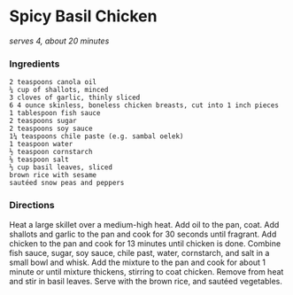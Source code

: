 Spicy Basil Chicken
===================
_serves 4, about 20 minutes_

### Ingredients

    2 teaspoons canola oil
    ¼ cup of shallots, minced
    3 cloves of garlic, thinly sliced
    6 4 ounce skinless, boneless chicken breasts, cut into 1 inch pieces
    1 tablespoon fish sauce
    2 teaspoons sugar
    2 teaspoons soy sauce
    1¼ teaspoons chile paste (e.g. sambal oelek)
    1 teaspoon water
    ½ teaspoon cornstarch
    ⅛ teaspoon salt
    ⅓ cup basil leaves, sliced
    brown rice with sesame
    sautéed snow peas and peppers

### Directions

Heat a large skillet over a medium-high heat. Add oil to the pan, coat. Add shallots and garlic to the pan and cook for 30 seconds until fragrant. Add chicken to the pan and cook for 13 minutes until chicken is done. Combine fish sauce, sugar, soy sauce, chile past, water, cornstarch, and salt in a small bowl and whisk. Add the mixture to the pan and cook for about 1 minute or until mixture thickens, stirring to coat chicken. Remove from heat and stir in basil leaves. Serve with the brown rice, and sautéed vegetables.

